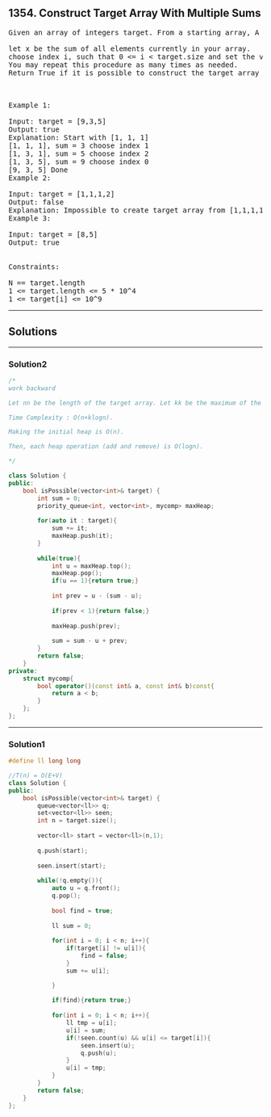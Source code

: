 ## 1354. Construct Target Array With Multiple Sums

<pre>
Given an array of integers target. From a starting array, A consisting of all 1's, you may perform the following procedure :

let x be the sum of all elements currently in your array.
choose index i, such that 0 <= i < target.size and set the value of A at index i to x.
You may repeat this procedure as many times as needed.
Return True if it is possible to construct the target array from A otherwise return False.

 

Example 1:

Input: target = [9,3,5]
Output: true
Explanation: Start with [1, 1, 1] 
[1, 1, 1], sum = 3 choose index 1
[1, 3, 1], sum = 5 choose index 2
[1, 3, 5], sum = 9 choose index 0
[9, 3, 5] Done
Example 2:

Input: target = [1,1,1,2]
Output: false
Explanation: Impossible to create target array from [1,1,1,1].
Example 3:

Input: target = [8,5]
Output: true
 

Constraints:

N == target.length
1 <= target.length <= 5 * 10^4
1 <= target[i] <= 10^9
</pre>

----------------------------------------------------------

## Solutions



----------------------------------------------------------
### Solution2

```c++
/*
work backward

Let nn be the length of the target array. Let kk be the maximum of the target array.

Time Complexity : O(n+klogn).

Making the initial heap is O(n).

Then, each heap operation (add and remove) is O(logn).

*/

class Solution {
public:
    bool isPossible(vector<int>& target) {
        int sum = 0;
        priority_queue<int, vector<int>, mycomp> maxHeap;
        
        for(auto it : target){
            sum += it;
            maxHeap.push(it);
        }
        
        while(true){
            int u = maxHeap.top();
            maxHeap.pop();
            if(u == 1){return true;}
            
            int prev = u - (sum - u);
            
            if(prev < 1){return false;}
            
            maxHeap.push(prev);
            
            sum = sum - u + prev;
        }
        return false;
    }
private:
    struct mycomp{
        bool operator()(const int& a, const int& b)const{
            return a < b;
        }  
    };
};

```
----------------------------------------------------------
### Solution1

```c++
#define ll long long

//T(n) = O(E+V)
class Solution {
public:
    bool isPossible(vector<int>& target) {
        queue<vector<ll>> q;
        set<vector<ll>> seen;
        int n = target.size();
        
        vector<ll> start = vector<ll>(n,1);
        
        q.push(start);
        
        seen.insert(start);
        
        while(!q.empty()){
            auto u = q.front();
            q.pop();
            
            bool find = true;
            
            ll sum = 0;
            
            for(int i = 0; i < n; i++){
                if(target[i] != u[i]){
                    find = false;
                }
                sum += u[i];

            }
            
            if(find){return true;}
            
            for(int i = 0; i < n; i++){
                ll tmp = u[i];
                u[i] = sum;
                if(!seen.count(u) && u[i] <= target[i]){
                    seen.insert(u);
                    q.push(u);
                }
                u[i] = tmp;
            }
        }
        return false;
    }
};

```
